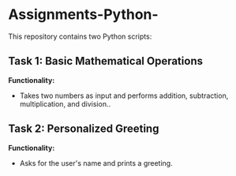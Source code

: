 # Assignments-Python-

This repository contains two Python scripts:

## Task 1: Basic Mathematical Operations
**Functionality:**  
- Takes two numbers as input and performs addition, subtraction, multiplication, and division..
  
## Task 2: Personalized Greeting
**Functionality:**  
- Asks for the user's name and prints a greeting.
